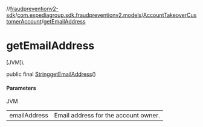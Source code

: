 //[fraudpreventionv2-sdk](../../../index.md)/[com.expediagroup.sdk.fraudpreventionv2.models](../index.md)/[AccountTakeoverCustomerAccount](index.md)/[getEmailAddress](get-email-address.md)

# getEmailAddress

[JVM]\

public final [String](https://docs.oracle.com/javase/8/docs/api/java/lang/String.html)[getEmailAddress](get-email-address.md)()

#### Parameters

JVM

| | |
|---|---|
| emailAddress | Email address for the account owner. |
